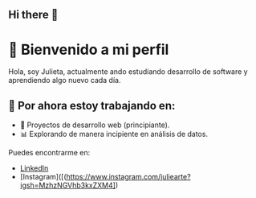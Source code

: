 ## Hi there 👋

# 🌟 Bienvenido a mi perfil

Hola, soy Julieta, actualmente ando estudiando desarrollo de software y aprendiendo algo nuevo cada día.

## 🌱 Por ahora estoy trabajando en:
- 🔧 Proyectos de desarrollo web (principiante).
- 📊 Explorando de manera incipiente en análisis de datos.

Puedes encontrarme en:
- [LinkedIn]([https://www.linkedin.com/in/julieta-arteta/])
- [Instagram]([(https://www.instagram.com/juliearte?igsh=MzhzNGVhb3kxZXM4])
